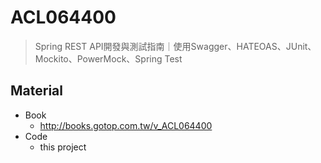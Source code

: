 # ACL064400
> 	Spring REST API開發與測試指南｜使用Swagger、HATEOAS、JUnit、Mockito、PowerMock、Spring Test

## Material
- Book
	- http://books.gotop.com.tw/v_ACL064400
- Code
	- this project